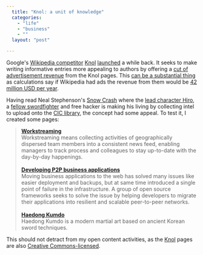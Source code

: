 ```yaml
---
  title: "Knol: a unit of knowledge"
  categories: 
    - "life"
    - "business"
    - ""
  layout: "post"

---
```

<p>
Google's <a href="http://www.readwriteweb.com/archives/knol_google_takes_on_wikipedia.php">Wikipedia competitor</a> <a href="http://en.wikipedia.org/wiki/Knol">Knol</a> <a href="http://www.yugatech.com/blog/gooooogle/knol-launched-day-one-spammin-jammin/">launched</a> a while back. It seeks to make writing informative entries more appealing to authors by offering a <a href="http://googleblog.blogspot.com/2007/12/encouraging-people-to-contribute.html">cut of advertisement revenue</a> from the Knol pages. This <a href="http://www.calacanis.com/2006/10/28/wikipedia-leaves-100m-on-the-table-or-please-jimbo-reconsider/">can be a substantial thing</a> as calculations say if Wikipedia had ads the revenue from them would be <a href="http://www.watchmojo.com/web/blog/?p=626">42 million USD per year</a>.
</p><p>
Having read Neal Stephenson's <a href="http://en.wikipedia.org/wiki/Snow_Crash">Snow Crash</a> where the <a href="http://en.wikipedia.org/wiki/Snow_Crash#Important_characters">lead character Hiro</a>, a <a href="http://bergie.iki.fi/blog/category/haidonggumdo/">fellow swordfighter</a> and free hacker is making his living by collecting intel to upload onto the <a href="http://en.wikipedia.org/wiki/Snow_Crash#Influence_on_the_World_Wide_Web">CIC library</a>, the concept had some appeal. To test it, I created some pages:
</p><blockquote>
<strong><a href="http://knol.google.com/k/henri-bergius/workstreaming/205l6w1dyeyf0/2">Workstreaming</a></strong>
<br />Workstreaming means collecting activities of geographically dispersed team members into a consistent news feed, enabling managers to track process and colleagues to stay up-to-date with the day-by-day happenings.
<br /><br /><strong><a href="http://knol.google.com/k/henri-bergius/developing-p2p-business-applications/205l6w1dyeyf0/3">Developing P2P business applications</a></strong>
<br />Moving business applications to the web has solved many issues like easier deployment and backups, but at same time introduced a single point of failure in the infrastructure. A group of open source frameworks seeks to solve the issue by helping developers to migrate their applications into resilient and scalable peer-to-peer networks.
<br /><br /><strong><a href="http://knol.google.com/k/henri-bergius/haedong-kumdo/205l6w1dyeyf0/4">Haedong Kumdo</a></strong>
<br />Haedong Kumdo is a modern martial art based on ancient Korean sword techniques.
</blockquote><p>
This should not detract from my open content activities, as the <a href="http://knol.google.com/k/knol">Knol</a> pages are also <a href="http://creativecommons.org/licenses/by/3.0/">Creative Commons-licensed</a>.
</p>